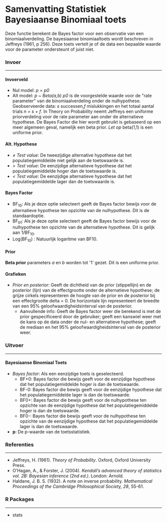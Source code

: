 Samenvatting Statistiek Bayesiaanse Binomiaal toets 
===

Deze functie berekent de Bayes factor voor een observatie van een binomiaalverdeling. De bayesiaanse binomiaaltoets wordt beschreven in Jeffreys (1961, p 256). Deze toets vertelt je of de data een bepaalde waarde voor de parameter ondersteunt of juist niet.

### Invoer
---

#### Invoerveld
- Nul model: *p = p0*
- Alt  model: *p ~ Beta(a,b)*
*p0* is de voorgestelde waarde voor de "rate parameter" van de binomiaalverdeling onder de nulhypothese. Geobserveerde data: *s* successen,*f* mislukkingen en het totaal aantal trials *n = s + f*. In Theory on Probability neemt Jeffreys een uniforme priorverdeling voor de rate parameter aan onder de alternatieve hypothese. De Bayes Factor die hier wordt gebruikt is gebaseerd op een meer algemeen geval, namelijk een beta prior. *Let op* beta(1,1) is een uniforme prior.

#### Alt. Hypothese
- *&ne; Test value*: De tweezijdige alternative hypothese dat het populatiegemiddelde niet gelijk aan de toetswaarde is.
- *&gt; Test value*: De eenzijdige alternatieve hypothese dat het populatiegemiddelde hoger dan de toetswaarde is.
- *&lt; Test value*: De eenzijdige alternatieve hypothese dat het populatiegemiddelde lager dan de toetswaarde is.


#### Bayes Factor
- BF<sub>10</sub>: Als je deze optie selecteert geeft de Bayes factor bewijs voor de alternatieve hypothese ten opzichte van de nulhypothese. Dit is de standaardoptie. 
- BF<sub>01</sub>: Als je deze optie selecteert geeft de Bayes factor bewijs voor de nulhypothese ten opzichte van de alternatieve hypothese. Dit is gelijk aan 1/BF<sub>10</sub>.
- Log(BF<sub>10</sub>) : Natuurlijk logaritme van BF10.

#### Prior
**Beta prior** parameters *a* en *b* worden tot '1' gezet. Dit is een uniforme prior. 

#### Grafieken
- *Prior en posterior*: Geeft de dichtheid van de prior (stippellijn) en de posterior (lijn) van de effectgrootte onder de alternatieve hypothese; de grijze cirkels representeren de hoogte van de prior en de posterior bij een effectgrootte delta = 0. De horizontale lijn representeert de breedte van een 95% geloofwaardigheidsinterval van de posterior.
  - Aanvullende info: Geeft de Bayes factor weer die berekend is met de prior gespecificeerd door de gebruiker; geeft een kanswiel weer met de kans op de data onder de nul- en alternatieve hypothese; geeft de mediaan en het 95% geloofwaardigheidsinterval van de posterior weer.

### Uitvoer 
---
#### Bayesiaanse Binomiaal Toets 
- *Bayes factor*: Als een eenzijdige toets is geselecteerd.
  - BF+0: Bayes factor die bewijs geeft voor de eenzijdige hypothese dat het populatiegemiddelde hoger is dan de toetswaarde.
  - BF-0: Bayes factor die bewijs geeft voor de eenzijdige hypothese dat het populatiegemiddelde lager is dan de toetswaarde.
  - BF0+: Bayes factor die bewijs geeft voor de nulhypothese ten opzichte van de eenzijdige hypothese dat het populatiegemiddelde hoger is dan de toetswaarde.
  - BF0-: Bayes factor die bewijs geeft voor de nulhypothese ten opzichte van de eenzijdige hypothese dat het populatiegemiddelde lager is dan de toetswaarde.
- **p**: De p-waarde van de toetsstatistiek. 

### Referenties
---
- Jeffreys, H. (1961). *Theory of Probability*. Oxford, Oxford University Press.
- O’Hagan, A., & Forster, J. (2004). *Kendall’s advanced theory of statistics vol. 2B: Bayesian inference (2nd ed.)*. London: Arnold.
- Haldane, J. B. S. (1932). A note on inverse probability. *Mathematical Proceedings of the Cambridge Philosophical Society, 28*, 55-61.


### R Packages
---
- stats
